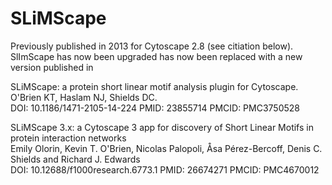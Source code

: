 # SLiMScape
Previously published in 2013 for Cytoscape 2.8 (see citiation below). SlImScape has now been upgraded  has now been replaced with a new version published in 

SLiMScape: a protein short linear motif analysis plugin for Cytoscape.  
O'Brien KT, Haslam NJ, Shields DC.  
DOI: 10.1186/1471-2105-14-224 PMID: 23855714 PMCID: PMC3750528  


SLiMScape 3.x: a Cytoscape 3 app for discovery of Short Linear Motifs in protein interaction networks  
Emily Olorin, Kevin T. O'Brien, Nicolas Palopoli, Åsa Pérez-Bercoff, Denis C. Shields and Richard J. Edwards  
DOI: 10.12688/f1000research.6773.1 PMID: 26674271 PMCID: PMC4670012  

